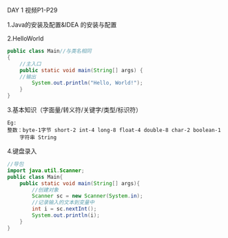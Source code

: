 DAY 1   视频P1-P29

1.Java的安装及配置&IDEA 的安装与配置

2.HelloWorld

```java
public class Main//与类名相同 
{
	//主入口
    public static void main(String[] args) {
    //输出
        System.out.println("Hello, World!");
    }
}
```

3.基本知识（字面量/转义符/关键字/类型/标识符）

```
Eg:
整数：byte-1字节 short-2 int-4 long-8 float-4 double-8 char-2 boolean-1 
	字符串 String
```

4.键盘录入

```java
//导包
import java.util.Scanner;
public class Main{
    public static void main(String[] args){
        //创建对象
        Scanner sc = new Scanner(System.in);
        //记录输入的文本到变量中
        int i = sc.nextInt();
        System.out.println(i);
    }
}
```

